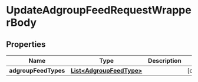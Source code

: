

# UpdateAdgroupFeedRequestWrapperBody


## Properties

Name | Type | Description | Notes
------------ | ------------- | ------------- | -------------
**adgroupFeedTypes** | [**List&lt;AdgroupFeedType&gt;**](AdgroupFeedType.md) |  |  [optional]



